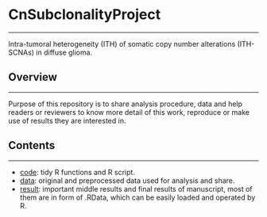 # CnSubclonalityProject
---
Intra-tumoral heterogeneity (ITH) of somatic copy number alterations (ITH-SCNAs) in diffuse glioma.

## Overview
---
Purpose of this repository is to share analysis procedure, data and help readers or reviewers to know more detail of this work, reproduce or make use of results they are interested in.

## Contents
---
* [code](https://github.com/BioinfoDriver/CnSubclonalityProject/tree/main/code): tidy R functions and R script.
* [data](https://github.com/BioinfoDriver/CnSubclonalityProject/tree/main/data): original and preprocessed data used for analysis and share.
* [result](https://github.com/BioinfoDriver/CnSubclonalityProject/tree/main/result): important middle results and final results of manuscript, most of them are in form of .RData, which can be easily loaded and operated by R.
